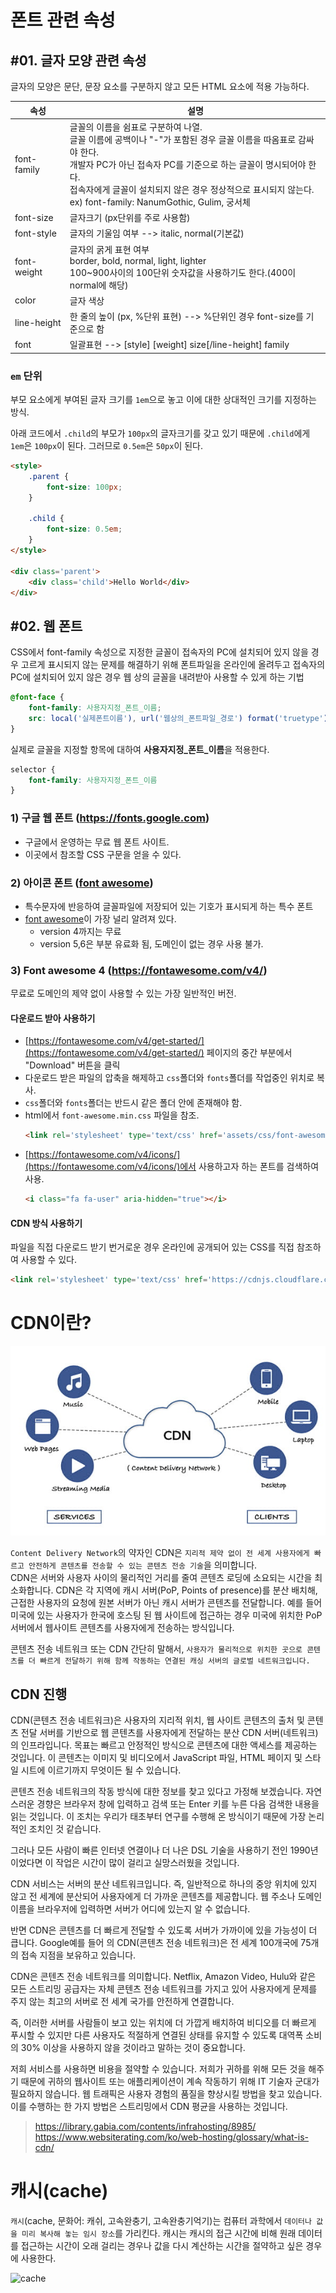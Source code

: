 # 폰트 관련 속성

## #01. 글자 모양 관련 속성

글자의 모양은 문단, 문장 요소를 구분하지 않고 모든 HTML 요소에 적용 가능하다.

| 속성 | 설명 |
|--------|------|
| font-family | 글꼴의 이름을 쉼표로 구분하여 나열.<br/>글꼴 이름에 공백이나 "-"가 포함된 경우 글꼴 이름을 따옴표로 감싸야 한다.<br/>개발자 PC가 아닌 접속자 PC를 기준으로 하는 글꼴이 명시되어야 한다.<br/>접속자에게 글꼴이 설치되지 않은 경우 정상적으로 표시되지 않는다.<br/>ex) font-family: NanumGothic, Gulim, 궁서체 |
| font-size | 글자크기 (px단위를 주로 사용함) |
| font-style | 글자의 기울임 여부 --> italic, normal(기본값) |
| font-weight | 글자의 굵게 표현 여부<br/>border, bold, normal, light, lighter<br/>100~900사이의 100단위 숫자값을 사용하기도 한다.(400이 normal에 해당) |
| color | 글자 색상 |
| line-height | 한 줄의 높이 (px, %단위 표현) --> %단위인 경우 font-size를 기준으로 함 |
| font | 일괄표현 --> [style]  [weight] size[/line-height] family |

### `em` 단위

부모 요소에게 부여된 글자 크기를 `1em`으로 놓고 이에 대한 상대적인 크기를 지정하는 방식.

아래 코드에서 `.child`의 부모가 `100px`의 글자크기를 갖고 있기 때문에 `.child`에게 `1em`은 `100px`이 된다. 그러므로 `0.5em`은 `50px`이 된다.

```html
<style>
    .parent {
        font-size: 100px;
    }

    .child {
        font-size: 0.5em;
    }
</style>

<div class='parent'>
    <div class='child'>Hello World</div>
</div>
```




## #02. 웹 폰트

CSS에서 font-family 속성으로 지정한 글꼴이 접속자의 PC에 설치되어 있지 않을 경우 고르게 표시되지 않는 문제를 해결하기 위해 폰트파일을 온라인에 올려두고 접속자의 PC에 설치되어 있지 않은 경우 웹 상의 글꼴을 내려받아 사용할 수 있게 하는 기법

```CSS
@font-face {
    font-family: 사용자지정_폰트_이름;
    src: local('실제폰트이름'), url('웹상의_폰트파일_경로') format('truetype');
}
```

실제로 글꼴을 지정할 항목에 대하여 **사용자지정_폰트_이름**을 적용한다.

```CSS
selector {
    font-family: 사용자지정_폰트_이름
}
```

### 1) 구글 웹 폰트 (https://fonts.google.com)

- 구글에서 운영하는 무료 웹 폰트 사이트.
- 이곳에서 참조할 CSS 구문을 얻을 수 있다.

### 2) 아이콘 폰트 ([font awesome](https://fontawesome.com/))

- 특수문자에 반응하여 글꼴파일에 저장되어 있는 기호가 표시되게 하는 특수 폰트
- [font awesome](https://fontawesome.com/)이 가장 널리 알려져 있다.
    - version 4까지는 무료
    - version 5,6은 부분 유료화 됨, 도메인이 없는 경우 사용 불가.

### 3) Font awesome 4 (https://fontawesome.com/v4/)

무료로 도메인의 제약 없이 사용할 수 있는 가장 일반적인 버전.

#### 다운로드 받아 사용하기

- [https://fontawesome.com/v4/get-started/](https://fontawesome.com/v4/get-started/) 페이지의 중간 부분에서 "Download" 버튼을 클릭
- 다운로드 받은 파일의 압축을 해제하고 `css`폴더와 `fonts`폴더를 작업중인 위치로 복사.
- `css`폴더와 `fonts`폴더는 반드시 같은 폴더 안에 존재해야 함.
- html에서 `font-awesome.min.css` 파일을 참조.
    ```html
    <link rel='stylesheet' type='text/css' href='assets/css/font-awesome.min.css' />
    ```
- [https://fontawesome.com/v4/icons/](https://fontawesome.com/v4/icons/)에서 사용하고자 하는 폰트를 검색하여 사용.
    ```html
    <i class="fa fa-user" aria-hidden="true"></i>
    ```


#### CDN 방식 사용하기

파일을 직접 다운로드 받기 번거로운 경우 온라인에 공개되어 있는 CSS를 직접 참조하여 사용할 수 있다.

```html
<link rel='stylesheet' type='text/css' href='https://cdnjs.cloudflare.com/ajax/libs/font-awesome/4.7.0/css/font-awesome.min.css' />
```


# CDN이란?

![CDN](img/cdn.jpeg)

`Content Delivery Network`의 약자인 CDN은 `지리적 제약 없이 전 세계 사용자에게 빠르고 안전하게 콘텐츠를 전송할 수 있는 콘텐츠 전송 기술`을 의미합니다.   
 CDN은 서버와 사용자 사이의 물리적인 거리를 줄여 콘텐츠 로딩에 소요되는 시간을 최소화합니다. CDN은 각 지역에 캐시 서버(PoP, Points of presence)를 분산 배치해, 근접한 사용자의 요청에 원본 서버가 아닌 캐시 서버가 콘텐츠를 전달합니다.
예를 들어 미국에 있는 사용자가 한국에 호스팅 된 웹 사이트에 접근하는 경우 미국에 위치한 PoP 서버에서 웹사이트 콘텐츠를 사용자에게 전송하는 방식입니다.


콘텐츠 전송 네트워크 또는 CDN 간단히 말해서, `사용자가 물리적으로 위치한 곳으로 콘텐츠를 더 빠르게 전달하기 위해 함께 작동하는 연결된 캐싱 서버의 글로벌 네트워크입니다.`


## CDN 진행

CDN(콘텐츠 전송 네트워크)은 사용자의 지리적 위치, 웹 사이트 콘텐츠의 출처 및 콘텐츠 전달 서버를 기반으로 웹 콘텐츠를 사용자에게 전달하는 분산 CDN 서버(네트워크)의 인프라입니다. 목표는 빠르고 안정적인 방식으로 콘텐츠에 대한 액세스를 제공하는 것입니다. 이 콘텐츠는 이미지 및 비디오에서 JavaScript 파일, HTML 페이지 및 스타일 시트에 이르기까지 무엇이든 될 수 있습니다. 

콘텐츠 전송 네트워크의 작동 방식에 대한 정보를 찾고 있다고 가정해 보겠습니다. 자연스러운 경향은 브라우저 창에 입력하고 검색 또는 Enter 키를 누른 다음 검색한 내용을 읽는 것입니다. 이 조치는 우리가 태초부터 연구를 수행해 온 방식이기 때문에 가장 논리적인 조치인 것 같습니다.

그러나 모든 사람이 빠른 인터넷 연결이나 더 나은 DSL 기술을 사용하기 전인 1990년이었다면 이 작업은 시간이 많이 걸리고 실망스러웠을 것입니다.

CDN 서비스는 서버의 분산 네트워크입니다. 즉, 일반적으로 하나의 중앙 위치에 있지 않고 전 세계에 분산되어 사용자에게 더 가까운 콘텐츠를 제공합니다. 웹 주소나 도메인 이름을 브라우저에 입력하면 서버가 어디에 있는지 알 수 없습니다.

반면 CDN은 콘텐츠를 더 빠르게 전달할 수 있도록 서버가 가까이에 있을 가능성이 더 큽니다. Google예를 들어 의 CDN(콘텐츠 전송 네트워크)은 전 세계 100개국에 75개의 접속 지점을 보유하고 있습니다.

CDN은 콘텐츠 전송 네트워크를 의미합니다. Netflix, Amazon Video, Hulu와 같은 모든 스트리밍 공급자는 자체 콘텐츠 전송 네트워크를 가지고 있어 사용자에게 문제를 주지 않는 최고의 서버로 전 세계 국가를 안전하게 연결합니다.

즉, 이러한 서버를 사람들이 보고 있는 위치에 더 가깝게 배치하여 비디오를 더 빠르게 푸시할 수 있지만 다른 사용자도 적절하게 연결된 상태를 유지할 수 있도록 대역폭 소비의 30% 이상을 사용하지 않을 것이라고 말하는 것이 중요합니다.

저희 서비스를 사용하면 비용을 절약할 수 있습니다. 저희가 귀하를 위해 모든 것을 해주기 때문에 귀하의 웹사이트 또는 애플리케이션이 계속 작동하기 위해 IT 기술자 군대가 필요하지 않습니다. 웹 트래픽은 사용자 경험의 품질을 향상시킬 방법을 찾고 있습니다. 이를 수행하는 한 가지 방법은 스트리밍에서 CDN 평균을 사용하는 것입니다.

>https://library.gabia.com/contents/infrahosting/8985/
>https://www.websiterating.com/ko/web-hosting/glossary/what-is-cdn/


# 캐시(cache)
`캐시`(cache, 문화어: 캐쉬, 고속완충기, 고속완충기억기)는 컴퓨터 과학에서 `데이터나 값을 미리 복사해 놓는 임시 장소`를 가리킨다. 캐시는 캐시의 접근 시간에 비해 원래 데이터를 접근하는 시간이 오래 걸리는 경우나 값을 다시 계산하는 시간을 절약하고 싶은 경우에 사용한다.

![cache](img/Cachebasic_kor.png)
